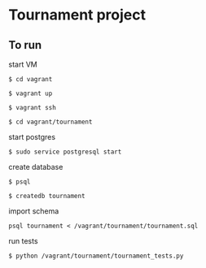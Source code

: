 Tournament project
=============

## To run

start VM

```
$ cd vagrant
```

```
$ vagrant up
```

```
$ vagrant ssh
```

```
$ cd vagrant/tournament 
```

start postgres 

```
$ sudo service postgresql start
```

create database

```
$ psql 
```

```
$ createdb tournament 
```

import schema

```
psql tournament < /vagrant/tournament/tournament.sql
```

run tests

```
$ python /vagrant/tournament/tournament_tests.py 
```
